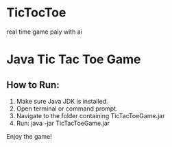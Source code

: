 # TicTocToe

real time game paly with ai 


# Java Tic Tac Toe Game

## How to Run:
1. Make sure Java JDK is installed.
2. Open terminal or command prompt.
3. Navigate to the folder containing TicTacToeGame.jar
4. Run:
   java -jar TicTacToeGame.jar

Enjoy the game!
